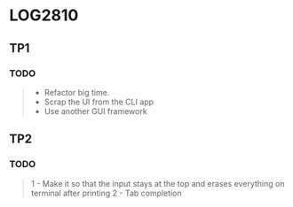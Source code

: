 # LOG2810

## TP1

### TODO

> - Refactor big time.
> - Scrap the UI from the CLI app
> - Use another GUI framework

## TP2

### TODO

> 1 - Make it so that the input stays at the top and erases everything on terminal after printing
> 2 - Tab completion 
